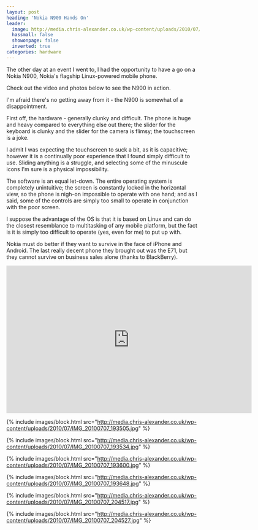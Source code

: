 ```yaml
---
layout: post
heading: 'Nokia N900 Hands On'
leader:
  image: http://media.chris-alexander.co.uk/wp-content/uploads/2010/07/IMG_20100707_193505.jpg
  hassmall: false
  showonpage: false
  inverted: true
categories: hardware
---
```


The other day at an event I went to, I had the opportunity to have a go on a Nokia N900, Nokia's flagship Linux-powered mobile phone.

Check out the video and photos below to see the N900 in action.

I'm afraid there's no getting away from it - the N900 is somewhat of a disappointment.

First off, the hardware - generally clunky and difficult. The phone is huge and heavy compared to everything else out there; the slider for the keyboard is clunky and the slider for the camera is flimsy; the touchscreen is a joke.

I admit I was expecting the touchscreen to suck a bit, as it is capacitive; however it is a continually poor experience that I found simply difficult to use. Sliding anything is a struggle, and selecting some of the minuscule icons I'm sure is a physical impossibility.

The software is an equal let-down. The entire operating system is completely unintuitive; the screen is constantly locked in the horizontal view, so the phone is nigh-on impossible to operate with one hand; and as I said, some of the controls are simply too small to operate in conjunction with the poor screen.

I suppose the advantage of the OS is that it is based on Linux and can do the closest resemblance to multitasking of any mobile platform, but the fact is it is simply too difficult to operate (yes, even for me) to put up with.

Nokia must do better if they want to survive in the face of iPhone and Android. The last really decent phone they brought out was the E71, but they cannot survive on business sales alone (thanks to BlackBerry).

<span class="youtube"><iframe title="YouTube video player" class="youtube-player" type="text/html" width="640" height="385" src="http://www.youtube.com/embed/Lx-7jeamYa8?wmode=transparent&amp;fs=1&amp;hl=en&amp;modestbranding=1&amp;iv_load_policy=3&amp;showsearch=0&amp;rel=0&amp;theme=dark&amp;hd=1" frameborder="0" allowfullscreen=""> </iframe></span>

{% include images/block.html src="http://media.chris-alexander.co.uk/wp-content/uploads/2010/07/IMG_20100707_193505.jpg" %}

{% include images/block.html src="http://media.chris-alexander.co.uk/wp-content/uploads/2010/07/IMG_20100707_193534.jpg" %}

{% include images/block.html src="http://media.chris-alexander.co.uk/wp-content/uploads/2010/07/IMG_20100707_193600.jpg" %}

{% include images/block.html src="http://media.chris-alexander.co.uk/wp-content/uploads/2010/07/IMG_20100707_193648.jpg" %}

{% include images/block.html src="http://media.chris-alexander.co.uk/wp-content/uploads/2010/07/IMG_20100707_204517.jpg" %}

{% include images/block.html src="http://media.chris-alexander.co.uk/wp-content/uploads/2010/07/IMG_20100707_204527.jpg" %}
